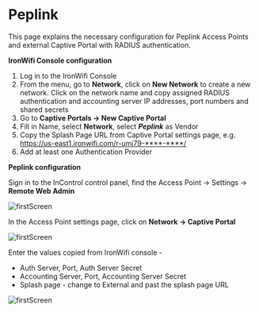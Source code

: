 # Peplink

This page explains the necessary configuration for Peplink Access Points and external Captive Portal with RADIUS authentication.

**IronWifi Console configuration**

1. Log in to the IronWifi Console
2. From the menu, go to **Network**, click on **New Network** to create a new network. Click on the network name and copy assigned RADIUS authentication and accounting server IP addresses, port numbers and shared secrets
3. Go to **Captive Portals -> New Captive Portal**
4. Fill in Name, select **Network**, select **_Peplink_** as Vendor
5. Copy the Splash Page URL from Captive Portal settings page, e.g. https://us-east1.ironwifi.com/r-umj79-****-****/
6. Add at least one Authentication Provider

**Peplink configuration**

Sign in to the InControl control panel, find the Access Point -> Settings -> **Remote Web Admin**

![firstScreen](https://raw.githubusercontent.com/IronWifi/docs/master/configuration-guides/peplink/peplink1.png)

In the Access Point settings page, click on **Network -> Captive Portal**

![firstScreen](https://raw.githubusercontent.com/IronWifi/docs/master/configuration-guides/peplink/peplink2.png)

Enter the values copied from IronWifi console -

- Auth Server, Port, Auth Server Secret
- Accounting Server, Port, Accounting Server Secret
- Splash page - change to External and past the splash page URL

![firstScreen](https://raw.githubusercontent.com/IronWifi/docs/master/configuration-guides/peplink/peplink3.png)
